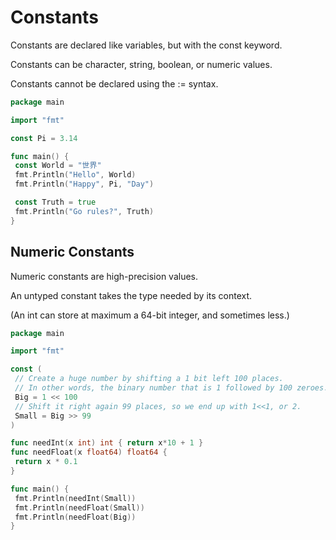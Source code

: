 # Constants

Constants are declared like variables, but with the const keyword.

Constants can be character, string, boolean, or numeric values.

Constants cannot be declared using the := syntax.

```go
package main

import "fmt"

const Pi = 3.14

func main() {
 const World = "世界"
 fmt.Println("Hello", World)
 fmt.Println("Happy", Pi, "Day")

 const Truth = true
 fmt.Println("Go rules?", Truth)
}
```

## Numeric Constants

Numeric constants are high-precision values.

An untyped constant takes the type needed by its context.

(An int can store at maximum a 64-bit integer, and sometimes less.)

```go
package main

import "fmt"

const (
 // Create a huge number by shifting a 1 bit left 100 places.
 // In other words, the binary number that is 1 followed by 100 zeroes.
 Big = 1 << 100
 // Shift it right again 99 places, so we end up with 1<<1, or 2.
 Small = Big >> 99
)

func needInt(x int) int { return x*10 + 1 }
func needFloat(x float64) float64 {
 return x * 0.1
}

func main() {
 fmt.Println(needInt(Small))
 fmt.Println(needFloat(Small))
 fmt.Println(needFloat(Big))
}
```
